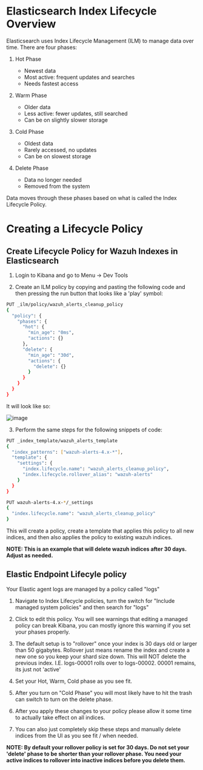 # Elasticsearch Index Lifecycle Overview

Elasticsearch uses Index Lifecycle Management (ILM) to manage data over time. There are four phases:

1. Hot Phase
   - Newest data
   - Most active: frequent updates and searches
   - Needs fastest access

2. Warm Phase
   - Older data
   - Less active: fewer updates, still searched
   - Can be on slightly slower storage

3. Cold Phase
   - Oldest data
   - Rarely accessed, no updates
   - Can be on slowest storage

4. Delete Phase
   - Data no longer needed
   - Removed from the system

Data moves through these phases based on what is called the Index Lifecycle Policy.

# Creating a Lifecycle Policy

## Create Lifecycle Policy for Wazuh Indexes in Elasticsearch

1. Login to Kibana and go to Menu -> Dev Tools

2. Create an ILM policy by copying and pasting the following code and then pressing the run button that looks like a 'play' symbol:

```bash
PUT _ilm/policy/wazuh_alerts_cleanup_policy
{
  "policy": {
    "phases": {
      "hot": {
        "min_age": "0ms",
        "actions": {}
      },
      "delete": {
        "min_age": "30d",
        "actions": {
          "delete": {}
        }
      }
    }
  }
}
```

It will look like so:

![image](https://github.com/user-attachments/assets/962c3f8e-4a7b-4037-beaf-ea2e597fbe2d)

3. Perform the same steps for the following snippets of code:

```bash
PUT _index_template/wazuh_alerts_template
{
  "index_patterns": ["wazuh-alerts-4.x-*"],
  "template": {
    "settings": {
      "index.lifecycle.name": "wazuh_alerts_cleanup_policy",
      "index.lifecycle.rollover_alias": "wazuh-alerts"
    }
  }
}
```

```bash
PUT wazuh-alerts-4.x-*/_settings
{
  "index.lifecycle.name": "wazuh_alerts_cleanup_policy"
}
```

This will create a policy, create a template that applies this policy to all new indices, and then also applies the policy to existing wazuh indices.

**NOTE: This is an example that will delete wazuh indices after 30 days. Adjust as needed.**

## Elastic Endpoint Lifecyle policy

Your Elastic agent logs are managed by a policy called "logs"

1. Navigate to Index Lifecycle policies, turn the switch for "Include managed system policies" and then search for "logs"

2. Click to edit this policy. You will see warnings that editing a managed policy can break Kibana, you can mostly ignore this warning if you set your phases properly. 

3. The default setup is to "rollover" once your index is 30 days old or larger than 50 gigabytes. Rollover just means rename the index and create a new one so you keep your shard size down. This will NOT delete the previous index. I.E. logs-00001 rolls over to logs-00002. 00001 remains, its just not 'active'

4. Set your Hot, Warm, Cold phase as you see fit. 

5. After you turn on "Cold Phase" you will most likely have to hit the trash can switch to turn on the delete phase. 

6. After you apply these changes to your policy please allow it some time to actually take effect on all indices.

7. You can also just completely skip these steps and manually delete indices from the UI as you see fit / when needed.

**NOTE: By default your rollover policy is set for 30 days. Do not set your 'delete' phase to be shorter than your rollover phase. You need your active indices to rollover into inactive indices before you delete them.**
